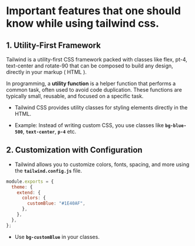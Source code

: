# Important features that one should know while using tailwind css.

## 1. Utility-First Framework

Tailwind is a utility-first CSS framework packed with classes like flex, pt-4, text-center and rotate-90 that can be composed to build any design, directly in your markup ( HTML ).

In programming, a **utility function** is a helper function that performs a common task, often used to avoid code duplication. These functions are typically small, reusable, and focused on a specific task.

- Tailwind CSS provides utility classes for styling elements directly in the HTML.

- Example: Instead of writing custom CSS, you use classes like **`bg-blue-500`**, **`text-center`**, **`p-4`** etc.

## 2. Customization with Configuration

- Tailwind allows you to customize colors, fonts, spacing, and more using the **`tailwind.config.js`** file.

```javascript
module.exports = {
  theme: {
    extend: {
      colors: {
        customBlue: "#1E40AF",
      },
    },
  },
};
```

- Use **`bg-customBlue`** in your classes.
